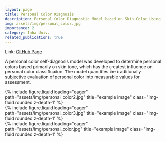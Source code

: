 ```yaml
---
layout: page
title: Personal Color Diagnosis
description: Personal Color Diagnostic Model based on Skin Color Using Image Classification
img: assets/img/personal_color.jpg
importance: 2
category: Inha Univ.
related_publications: true
---
```


Link: <a href="https://github.com/ailleen1004/Personal_Color_Prediction">GitHub Page</a>

A personal color self-diagnosis model was developed to determine personal colors based primarily on skin tone, which has the greatest influence on personal color classification. The model quantifies the traditionally subjective evaluation of personal color into measurable values for assessment.

<div class="row">
    <div class="col-sm mt-3 mt-md-0">
        {% include figure.liquid loading="eager" path="assets/img/personal_color2.jpg" title="example image" class="img-fluid rounded z-depth-1" %}
    </div>
    <div class="col-sm mt-3 mt-md-0">
        {% include figure.liquid loading="eager" path="assets/img/personal_color3.jpg" title="example image" class="img-fluid rounded z-depth-1" %}
    </div>
</div>
<div class="row">
    <div class="col-sm mt-3 mt-md-0">
        {% include figure.liquid loading="eager" path="assets/img/personal_color.jpg" title="example image" class="img-fluid rounded z-depth-1" %}
    </div>
</div>
